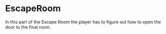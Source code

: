 # EscapeRoom
In this part of the Escape Room the player has to figure out how to open the door to the final room.

